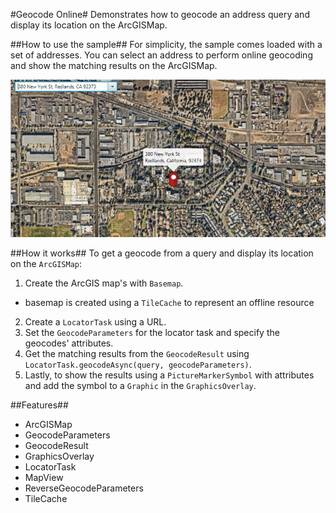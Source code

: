 #Geocode Online#
Demonstrates how to geocode an address query and display its location on the ArcGISMap.

##How to use the sample##
For simplicity, the sample comes loaded with a set of addresses. You can select an address to perform online geocoding and show the matching results on the ArcGISMap. 

![](GeocodeOnline.png)

##How it works##
To get a geocode from a query and display its location on the `ArcGISMap`:

1. Create the ArcGIS map's with `Basemap`.
  - basemap is created using a `TileCache` to represent an offline resource 
2. Create a `LocatorTask` using a URL.
3. Set the `GeocodeParameters` for the locator task and specify the geocodes' attributes.
4. Get the matching results from the `GeocodeResult` using `LocatorTask.geocodeAsync(query, geocodeParameters)`.
5. Lastly, to show the results using a `PictureMarkerSymbol` with attributes and add the symbol to a `Graphic` in the  `GraphicsOverlay`.

##Features##
- ArcGISMap
- GeocodeParameters
- GeocodeResult
- GraphicsOverlay
- LocatorTask
- MapView
- ReverseGeocodeParameters
- TileCache
